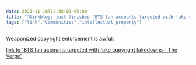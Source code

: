 ```yaml
---
date: 2021-11-18T14:38:01-05:00
title: "🔗linkblog: just finished 'BTS fan accounts targeted with fake copyright takedowns - The Verge'"
tags: ["link","Communities","intellectual property"]
---
```

Weaponized copyright enforcement is awful.
 
[link to 'BTS fan accounts targeted with fake copyright takedowns - The Verge'](https://www.theverge.com/2021/11/18/22789201/bts-fan-accounts-dmca-takedowns-twitter-copyright-suspension-allegation)
